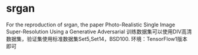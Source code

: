 # srgan
For the reproduction of srgan, the paper Photo-Realistic Single Image Super-Resolution Using a Generative Adversarial
训练数据集可以使用DIV高清数据集，验证集使用标准数据集Set5,Set14，BSD100.
环境：TensorFlow1版本即可
